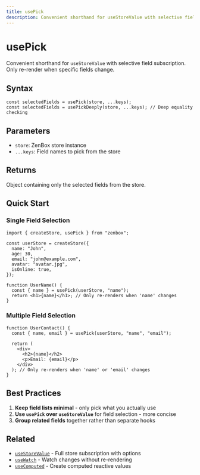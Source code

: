 ```yaml
---
title: usePick
description: Convenient shorthand for useStoreValue with selective field subscription
---
```


# usePick

Convenient shorthand for `useStoreValue` with selective field subscription. Only re-render when specific fields change.

## Syntax

```tsx
const selectedFields = usePick(store, ...keys);
const selectedFields = usePickDeeply(store, ...keys); // Deep equality checking
```

## Parameters

- `store`: ZenBox store instance
- `...keys`: Field names to pick from the store

## Returns

Object containing only the selected fields from the store.

## Quick Start

### Single Field Selection

```tsx
import { createStore, usePick } from "zenbox";

const userStore = createStore({
  name: "John",
  age: 30,
  email: "john@example.com",
  avatar: "avatar.jpg",
  isOnline: true,
});

function UserName() {
  const { name } = usePick(userStore, "name");
  return <h1>{name}</h1>; // Only re-renders when 'name' changes
}
```

### Multiple Field Selection

```tsx
function UserContact() {
  const { name, email } = usePick(userStore, "name", "email");

  return (
    <div>
      <h2>{name}</h2>
      <p>Email: {email}</p>
    </div>
  ); // Only re-renders when 'name' or 'email' changes
}
```

## Best Practices

1. **Keep field lists minimal** - only pick what you actually use
2. **Use `usePick` over `useStoreValue`** for field selection - more concise
3. **Group related fields** together rather than separate hooks

## Related

- [`useStoreValue`](./useStoreValue.md) - Full store subscription with options
- [`useWatch`](./useWatch.md) - Watch changes without re-rendering
- [`useComputed`](./useComputed.md) - Create computed reactive values
